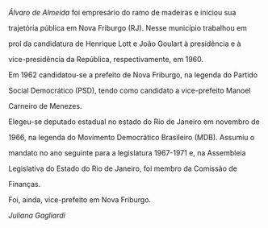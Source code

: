

*Álvaro de Almeida* foi empresário do ramo de madeiras e iniciou sua

trajetória pública em Nova Friburgo (RJ). Nesse município trabalhou em

prol da candidatura de Henrique Lott e João Goulart à presidência e à

vice-presidência da República, respectivamente, em 1960.



Em 1962 candidatou-se a prefeito de Nova Friburgo, na legenda do Partido

Social Democrático (PSD), tendo como candidato a vice-prefeito Manoel

Carneiro de Menezes.



Elegeu-se deputado estadual no estado do Rio de Janeiro em novembro de

1966, na legenda do Movimento Democrático Brasileiro (MDB). Assumiu o

mandato no ano seguinte para a legislatura 1967-1971 e, na Assembleia

Legislativa do Estado do Rio de Janeiro, foi membro da Comissão de

Finanças.



Foi, ainda, vice-prefeito em Nova Friburgo.



*Juliana Gagliardi*



